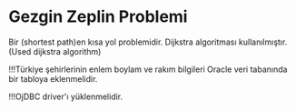 # Gezgin Zeplin Problemi
Bir (shortest path)en kısa yol problemidir.
Dijkstra algoritması kullanılmıştır. (Used dijkstra algorithm)

!!!Türkiye şehirlerinin enlem boylam ve rakım bilgileri Oracle veri tabanında bir tabloya eklenmelidir.

!!!OjDBC driver'ı yüklenmelidir.
